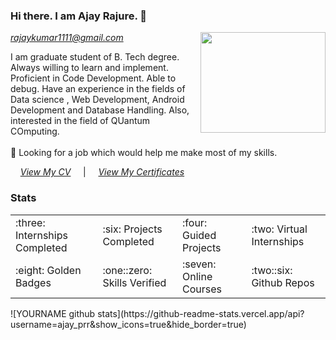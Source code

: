 ### Hi there. I am Ajay Rajure. 👋
*rajaykumar1111@gmail.com*
<img align="right" width="200" height="161" src="https://sdk.bitmoji.com/render/panel/5cdb5977-b8b9-4261-9f98-deef7c1bedee-da1eb737-cff2-4ae7-b3b3-de892c6cc83a-v1.png?transparent=1&palette=1">

I am graduate student of B. Tech degree. Always willing to learn and implement. Proficient in Code Development. Able to debug. Have an experience in the fields of Data science , Web Development, Android Development and Database Handling. Also, interested in the field of QUantum COmputing. <br /><br />
🤔 Looking for a job which would help me make most of my skills.

&nbsp; &nbsp; *[View My CV](https://drive.google.com/file/d/1DRkT5nErUPzXEwjUy_4R89RKcKGrji_w/view?usp=sharing)*
&nbsp; &nbsp; |  &nbsp; &nbsp; *[View My Certificates](https://github.com/Ajayprr/portfolio.github.io/tree/master/certificates)*
<br />

### Stats
<table>
  <tr>
    <td> :three: Internships Completed </td>
    <td> :six: Projects Completed </td>
    <td>  :four: Guided Projects  </td>
    <td>  :two: Virtual Internships </td>
  </tr>
  <tr>
    <td>  :eight: Golden Badges  </td>
    <td>  :one::zero: Skills Verified </td>
    <td>  :seven: Online Courses  </td>
    <td>  :two::six: Github Repos </td>
  </tr>
</table>
![YOURNAME github stats](https://github-readme-stats.vercel.app/api?username=ajay_prr&show_icons=true&hide_border=true)
